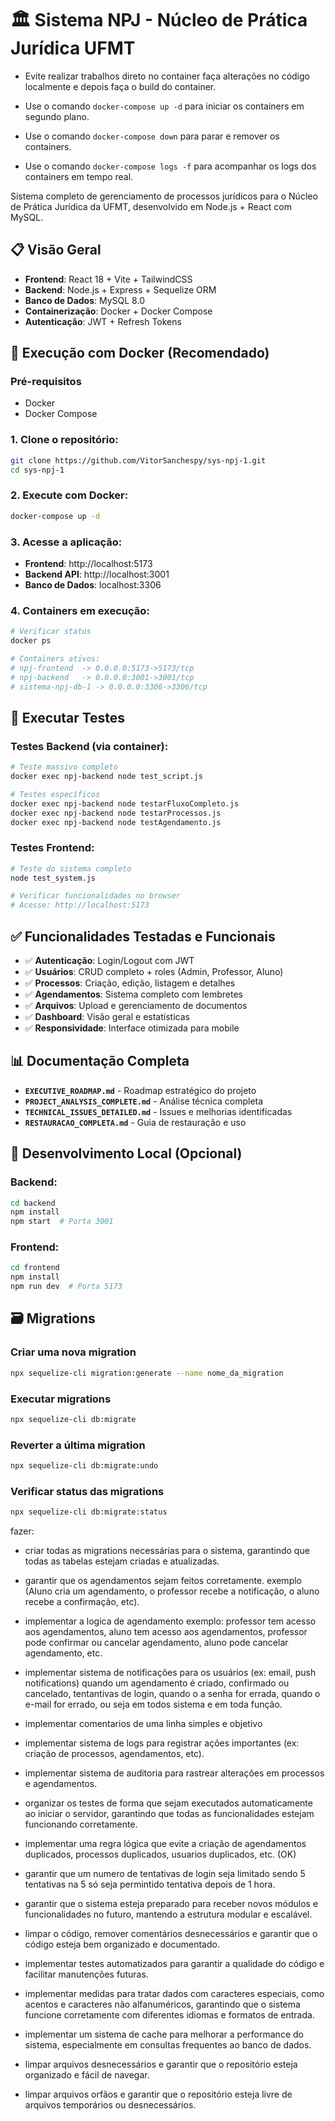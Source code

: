 # 🏛️ Sistema NPJ - Núcleo de Prática Jurídica UFMT

- Evite realizar trabalhos direto no container faça alterações no código localmente e depois faça o build do container.

- Use o comando `docker-compose up -d` para iniciar os containers em segundo plano.
- Use o comando `docker-compose down` para parar e remover os containers.
- Use o comando `docker-compose logs -f` para acompanhar os logs dos containers em tempo real.

Sistema completo de gerenciamento de processos jurídicos para o Núcleo de Prática Jurídica da UFMT, desenvolvido em Node.js + React com MySQL.

## 📋 Visão Geral

- **Frontend**: React 18 + Vite + TailwindCSS  
- **Backend**: Node.js + Express + Sequelize ORM
- **Banco de Dados**: MySQL 8.0
- **Containerização**: Docker + Docker Compose
- **Autenticação**: JWT + Refresh Tokens

## 🚀 Execução com Docker (Recomendado)

### Pré-requisitos
- Docker
- Docker Compose

### 1. Clone o repositório:
```bash
git clone https://github.com/VitorSanchespy/sys-npj-1.git
cd sys-npj-1
```

### 2. Execute com Docker:
```bash
docker-compose up -d
```

### 3. Acesse a aplicação:
- **Frontend**: http://localhost:5173
- **Backend API**: http://localhost:3001
- **Banco de Dados**: localhost:3306

### 4. Containers em execução:
```bash
# Verificar status
docker ps

# Containers ativos:
# npj-frontend  -> 0.0.0.0:5173->5173/tcp
# npj-backend   -> 0.0.0.0:3001->3001/tcp  
# sistema-npj-db-1 -> 0.0.0.0:3306->3306/tcp
```

## 🧪 Executar Testes

### Testes Backend (via container):
```bash
# Teste massivo completo
docker exec npj-backend node test_script.js

# Testes específicos
docker exec npj-backend node testarFluxoCompleto.js
docker exec npj-backend node testarProcessos.js
docker exec npj-backend node testAgendamento.js
```

### Testes Frontend:
```bash
# Teste do sistema completo
node test_system.js

# Verificar funcionalidades no browser
# Acesse: http://localhost:5173
```

## ✅ Funcionalidades Testadas e Funcionais

- ✅ **Autenticação**: Login/Logout com JWT
- ✅ **Usuários**: CRUD completo + roles (Admin, Professor, Aluno)
- ✅ **Processos**: Criação, edição, listagem e detalhes
- ✅ **Agendamentos**: Sistema completo com lembretes
- ✅ **Arquivos**: Upload e gerenciamento de documentos
- ✅ **Dashboard**: Visão geral e estatísticas
- ✅ **Responsividade**: Interface otimizada para mobile

## 📊 Documentação Completa

- **`EXECUTIVE_ROADMAP.md`** - Roadmap estratégico do projeto
- **`PROJECT_ANALYSIS_COMPLETE.md`** - Análise técnica completa
- **`TECHNICAL_ISSUES_DETAILED.md`** - Issues e melhorias identificadas
- **`RESTAURACAO_COMPLETA.md`** - Guia de restauração e uso

## 🔧 Desenvolvimento Local (Opcional)

### Backend:
```bash
cd backend
npm install
npm start  # Porta 3001
```

### Frontend:
```bash
cd frontend  
npm install
npm run dev  # Porta 5173
```

## 🗃️ Migrations

### Criar uma nova migration
```bash
npx sequelize-cli migration:generate --name nome_da_migration
```

### Executar migrations
```bash
npx sequelize-cli db:migrate
```

### Reverter a última migration
```bash
npx sequelize-cli db:migrate:undo
```

### Verificar status das migrations
```bash
npx sequelize-cli db:migrate:status
``` 

fazer:
- criar todas as migrations necessárias para o sistema, garantindo que todas as tabelas estejam criadas e atualizadas.

- garantir que os agendamentos sejam feitos corretamente. exemplo (Aluno cria um agendamento, o professor recebe a notificação, o aluno recebe a confirmação, etc). 

- implementar a logica de agendamento exemplo: professor tem acesso aos agendamentos, aluno tem acesso aos agendamentos, professor pode confirmar ou cancelar agendamento, aluno pode cancelar agendamento, etc.

- implementar sistema de notificações para os usuários (ex: email, push notifications) quando um agendamento é criado, confirmado ou cancelado, tentantivas de login, quando o a senha for errada, quando o e-mail for errado, ou seja em todos sistema e em toda função.

- implementar comentarios de uma linha simples e objetivo

- implementar sistema de logs para registrar ações importantes (ex: criação de processos, agendamentos, etc).

- implementar sistema de auditoria para rastrear alterações em processos e agendamentos.

- organizar os testes de forma que sejam executados automaticamente ao iniciar o servidor, garantindo que todas as funcionalidades estejam funcionando corretamente.

- implementar uma regra lógica que evite a criação de agendamentos duplicados, processos duplicados, usuarios duplicados, etc. (OK)

- garantir que um numero de tentativas de login seja limitado sendo 5 tentativas na 5 só seja permintido tentativa depois de 1 hora.

- garantir que o sistema esteja preparado para receber novos módulos e funcionalidades no futuro, mantendo a estrutura modular e escalável.

- limpar o código, remover comentários desnecessários e garantir que o código esteja bem organizado e documentado.

- implementar testes automatizados para garantir a qualidade do código e facilitar manutenções futuras.

- implementar medidas para tratar dados com caracteres especiais, como acentos e caracteres não alfanuméricos, garantindo que o sistema funcione corretamente com diferentes idiomas e formatos de entrada.

- implementar um sistema de cache para melhorar a performance do sistema, especialmente em consultas frequentes ao banco de dados.

- limpar arquivos desnecessários e garantir que o repositório esteja organizado e fácil de navegar.

- limpar arquivos orfãos e garantir que o repositório esteja livre de arquivos temporários ou desnecessários.